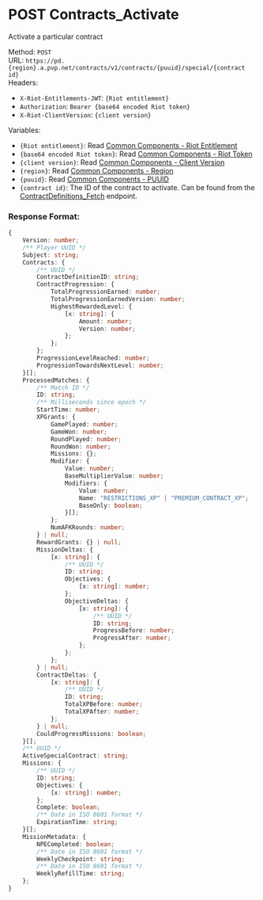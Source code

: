 <!--

This file is automatically generated!
Do not edit it directly!
See https://github.com/techchrism/valorant-api-docs/blob/trunk/contributing.md for more information.

-->

# POST Contracts_Activate

Activate a particular contract  


Method: `POST`  
URL: `https://pd.{region}.a.pvp.net/contracts/v1/contracts/{puuid}/special/{contract id}`  
Headers:
 - `X-Riot-Entitlements-JWT`: `{Riot entitlement}`
 - `Authorization`: `Bearer {base64 encoded Riot token}`
 - `X-Riot-ClientVersion`: `{client version}`

Variables:
 - `{Riot entitlement}`: Read [Common Components - Riot Entitlement](../common-components.md#riot-entitlement)
 - `{base64 encoded Riot token}`: Read [Common Components - Riot Token](../common-components.md#riot-token)
 - `{client version}`: Read [Common Components - Client Version](../common-components.md#client-version)
 - `{region}`: Read [Common Components - Region](../common-components.md#region)
 - `{puuid}`: Read [Common Components - PUUID](../common-components.md#puuid)
 - `{contract id}`: The ID of the contract to activate. Can be found from the [ContractDefinitions_Fetch](GET%20ContractDefinitions_Fetch.md) endpoint.


### Response Format:
```ts
{
    Version: number;
    /** Player UUID */
    Subject: string;
    Contracts: {
        /** UUID */
        ContractDefinitionID: string;
        ContractProgression: {
            TotalProgressionEarned: number;
            TotalProgressionEarnedVersion: number;
            HighestRewardedLevel: {
                [x: string]: {
                    Amount: number;
                    Version: number;
                };
            };
        };
        ProgressionLevelReached: number;
        ProgressionTowardsNextLevel: number;
    }[];
    ProcessedMatches: {
        /** Match ID */
        ID: string;
        /** Milliseconds since epoch */
        StartTime: number;
        XPGrants: {
            GamePlayed: number;
            GameWon: number;
            RoundPlayed: number;
            RoundWon: number;
            Missions: {};
            Modifier: {
                Value: number;
                BaseMultiplierValue: number;
                Modifiers: {
                    Value: number;
                    Name: "RESTRICTIONS_XP" | "PREMIUM_CONTRACT_XP";
                    BaseOnly: boolean;
                }[];
            };
            NumAFKRounds: number;
        } | null;
        RewardGrants: {} | null;
        MissionDeltas: {
            [x: string]: {
                /** UUID */
                ID: string;
                Objectives: {
                    [x: string]: number;
                };
                ObjectiveDeltas: {
                    [x: string]: {
                        /** UUID */
                        ID: string;
                        ProgressBefore: number;
                        ProgressAfter: number;
                    };
                };
            };
        } | null;
        ContractDeltas: {
            [x: string]: {
                /** UUID */
                ID: string;
                TotalXPBefore: number;
                TotalXPAfter: number;
            };
        } | null;
        CouldProgressMissions: boolean;
    }[];
    /** UUID */
    ActiveSpecialContract: string;
    Missions: {
        /** UUID */
        ID: string;
        Objectives: {
            [x: string]: number;
        };
        Complete: boolean;
        /** Date in ISO 8601 format */
        ExpirationTime: string;
    }[];
    MissionMetadata: {
        NPECompleted: boolean;
        /** Date in ISO 8601 format */
        WeeklyCheckpoint: string;
        /** Date in ISO 8601 format */
        WeeklyRefillTime: string;
    };
}
```
